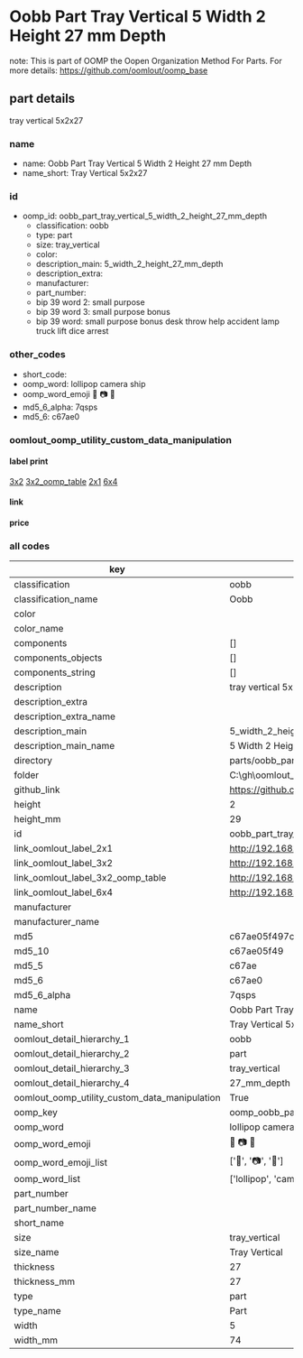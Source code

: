 # Oobb Part Tray Vertical 5 Width 2 Height 27 mm Depth  

note: This is part of OOMP the Oopen Organization Method For Parts. For more details: https://github.com/oomlout/oomp_base

##  part details
  



tray vertical 5x2x27



### name
* name: Oobb Part Tray Vertical 5 Width 2 Height 27 mm Depth
* name_short: Tray Vertical 5x2x27 
### id
* oomp_id: oobb_part_tray_vertical_5_width_2_height_27_mm_depth
  * classification: oobb
  * type: part
  * size: tray_vertical
  * color: 
  * description_main: 5_width_2_height_27_mm_depth
  * description_extra: 
  * manufacturer: 
  * part_number: 
  * bip 39 word 2: small purpose
  * bip 39 word 3: small purpose bonus
  * bip 39 word: small purpose bonus desk throw help accident lamp truck lift dice arrest

### other_codes
* short_code: 
* oomp_word: lollipop camera ship
* oomp_word_emoji :lollipop: :camera: :ship:
* md5_6_alpha: 7qsps
* md5_6: c67ae0






### oomlout_oomp_utility_custom_data_manipulation
#### label print
[3x2](http://192.168.1.245:1112/?label=oomp%207qsps)
[3x2_oomp_table](http://192.168.1.108:1112/?label=oomp%207qsps)
[2x1](http://192.168.1.242:1112/?label=oomp%207qsps)
[6x4](http://192.168.1.55:1112/?label=oomp%207qsps)    

#### link

                              

#### price







### all codes 
| key | value |  
| --- | --- |  
| classification | oobb |  
| classification_name | Oobb |  
| color |  |  
| color_name |  |  
| components | [] |  
| components_objects | [] |  
| components_string | [] |  
| description | tray vertical 5x2x27 |  
| description_extra |  |  
| description_extra_name |  |  
| description_main | 5_width_2_height_27_mm_depth |  
| description_main_name | 5 Width 2 Height 27 mm Depth |  
| directory | parts/oobb_part_tray_vertical_5_width_2_height_27_mm_depth |  
| folder | C:\gh\oomlout_oobb_version_4_generated_parts\parts\oobb_part_tray_vertical_5_width_2_height_27_mm_depth |  
| github_link | https://github.com/oomlout/oomlout_oomp_part_src/tree/main/parts/oobb_part_tray_vertical_5_width_2_height_27_mm_depth |  
| height | 2 |  
| height_mm | 29 |  
| id | oobb_part_tray_vertical_5_width_2_height_27_mm_depth |  
| link_oomlout_label_2x1 | http://192.168.1.242:1112/?label=oomp%207qsps |  
| link_oomlout_label_3x2 | http://192.168.1.245:1112/?label=oomp%207qsps |  
| link_oomlout_label_3x2_oomp_table | http://192.168.1.108:1112/?label=oomp%207qsps |  
| link_oomlout_label_6x4 | http://192.168.1.55:1112/?label=oomp%207qsps |  
| manufacturer |  |  
| manufacturer_name |  |  
| md5 | c67ae05f497cc02dac70a3be32eb9e63 |  
| md5_10 | c67ae05f49 |  
| md5_5 | c67ae |  
| md5_6 | c67ae0 |  
| md5_6_alpha | 7qsps |  
| name | Oobb Part Tray Vertical 5 Width 2 Height 27 mm Depth |  
| name_short | Tray Vertical 5x2x27  |  
| oomlout_detail_hierarchy_1 | oobb |  
| oomlout_detail_hierarchy_2 | part |  
| oomlout_detail_hierarchy_3 | tray_vertical |  
| oomlout_detail_hierarchy_4 | 27_mm_depth |  
| oomlout_oomp_utility_custom_data_manipulation | True |  
| oomp_key | oomp_oobb_part_tray_vertical_5_width_2_height_27_mm_depth |  
| oomp_word | lollipop camera ship |  
| oomp_word_emoji | :lollipop: :camera: :ship: |  
| oomp_word_emoji_list | [':lollipop:', ':camera:', ':ship:'] |  
| oomp_word_list | ['lollipop', 'camera', 'ship'] |  
| part_number |  |  
| part_number_name |  |  
| short_name |  |  
| size | tray_vertical |  
| size_name | Tray Vertical |  
| thickness | 27 |  
| thickness_mm | 27 |  
| type | part |  
| type_name | Part |  
| width | 5 |  
| width_mm | 74 |  
